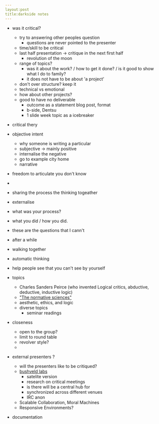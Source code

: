 ```yaml
---
layout:post
title:darkside notes
---
```

- was it critical?
  - try to answering other peoples question
    - questions are never pointed to the presenter
  - time/skill to be critical
  - last half presentation -> critique in the next first half 
    - revolution of the moon
  - range of topics?
    - was it about the work? / how to get it done? / is it good to show what I do to family?
    - it does not have to be about 'a project'
  - don't over structure? keep it 
  - technical vs emotional
  - how about other projects?
  - good to have no deliverable
    - outcome as a statement blog post, format
    - b-side, Dentsu 
    - 1 slide week topic as a icebreaker

- critical thery
- objective intent
  - why someone is writing a particular
  - subjective -> mainly positive 
  - internalise the negative
  - go to example city home
  - narrative

- freedom to articulate you don't know
- 
- sharing the process the thinking togeather
- externalise 
- what was your process?
- what you did / how you did.
- these are the questions that I cann't 

- after a while

- walking together

- automatic thinking

- help people see that you can't see by yourself 

- topics
  - Charles Sanders Peirce (who invented Logical critics, abductive, deductive, inductive logic)
  - ["The normative sciences"](http://www.iep.utm.edu/peir-log/)
  - aesthetic, ethics, and logic
  - diverse topics
    - seminar readings

- closeness
  - open to the group?
  - limit to round table 
  - revolver style?
  - 

- external presenters ?
  - will the presenters like to be critiqued?
  - [bushveld labs](https://www.bushveldlabs.com/)
    - satelite version
    - research on critical meetings
    - is there will be a central hub for
    - synchronized across different venues
    - IRC anon
  - Scalable Collaboration, Moral Machines
  - Responsive Environments?

- documentation

